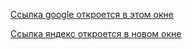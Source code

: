 <!DOCTYPE html>
<html>
 <head>
  <meta charset="utf-8">
 </head>
 <body>
  <p><a href="https://www.google.ru/">Ссылка google откроется в этом окне</a></p>
  <p><a href="https://yandex.ru/" target="_blank">Ссылка яндекс откроется в новом окне</a></p>
 </body>
</html>
